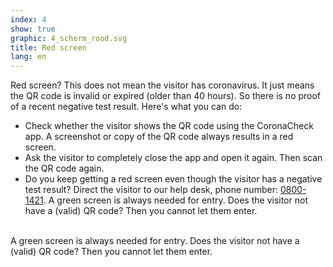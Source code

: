 ```yaml
---
index: 4
show: true
graphic: 4_scherm_rood.svg
title: Red screen
lang: en
---
```

Red screen? This does not mean the visitor has coronavirus. It just means the QR code is invalid or expired (older than 40 hours). So there is no proof of a recent negative test result. Here's what you can do:

- Check whether the visitor shows the QR code using the CoronaCheck app. A screenshot or copy of the QR code always results in a red screen.
- Ask the visitor to completely close the app and open it again. Then scan the QR code again. 
- Do you keep getting a red screen even though the visitor has a negative test result? Direct the visitor to our help desk, phone number:  <a href="tel:0800-1421">0800-1421</a>. A green screen is always needed for entry. Does the visitor not have a (valid) QR code? Then you cannot let them enter.<br /><br />

A green screen is always needed for entry. Does the visitor not have a (valid) QR code? Then you cannot let them enter.
